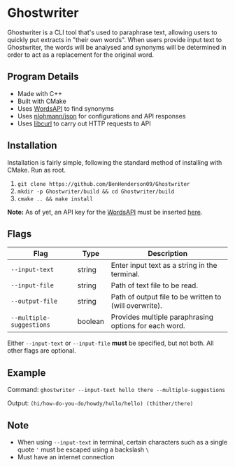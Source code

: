 # Ghostwriter
Ghostwriter is a CLI tool that's used to paraphrase text, allowing users to quickly put extracts in "their own words".
When users provide input text to Ghostwriter, the words will be analysed and synonyms will be determined in order to act
as a replacement for the original word.

## Program Details
 - Made with C++
 - Built with CMake
 - Uses [WordsAPI](https://www.wordsapi.com/) to find synonyms
 - Uses [nlohmann/json](https://github.com/nlohmann/json) for configurations and API responses
 - Uses [libcurl](https://curl.haxx.se/libcurl/) to carry out HTTP requests to API
 
 ## Installation
 Installation is fairly simple, following the standard method of installing with CMake. Run as root.
 1. `git clone https://github.com/BenHenderson09/Ghostwriter`
 2. `mkdir -p Ghostwriter/build && cd Ghostwriter/build`
 3. `cmake .. && make install`
 
 **Note:** As of yet, an API key for the [WordsAPI](https://www.wordsapi.com/) must be inserted
 [here](https://github.com/BenHenderson09/Ghostwriter/blob/master/src/config/WordApiConfig.hpp#L10).
 
 ## Flags
| Flag                     | Type          | Description                                           |
|--------------------------|---------------| ------------------------------------------------------|
| `--input-text`           | string        | Enter input text as a string in the terminal.         |
| `--input-file`           | string        | Path of text file to be read.                         |
| `--output-file`          | string        | Path of output file to be written to (will overwrite).|
| `--multiple-suggestions` | boolean       | Provides multiple paraphrasing options for each word. |

Either `--input-text` or `--input-file` **must** be specified, but not both. All other flags are optional.

 ## Example
 Command: `ghostwriter --input-text hello there --multiple-suggestions`
 
 Output: `(hi/how-do-you-do/howdy/hullo/hello) (thither/there)`
 
 ## Note
- When using `--input-text` in terminal, certain characters such as a single quote `'`
  must be escaped using a backslash `\`
- Must have an internet connection